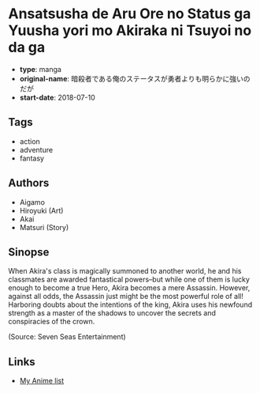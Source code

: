 # Ansatsusha de Aru Ore no Status ga Yuusha yori mo Akiraka ni Tsuyoi no da ga

-   **type**: manga
-   **original-name**: 暗殺者である俺のステータスが勇者よりも明らかに強いのだが
-   **start-date**: 2018-07-10

## Tags

-   action
-   adventure
-   fantasy

## Authors

-   Aigamo
-   Hiroyuki (Art)
-   Akai
-   Matsuri (Story)

## Sinopse

When Akira's class is magically summoned to another world, he and his classmates are awarded fantastical powers–but while one of them is lucky enough to become a true Hero, Akira becomes a mere Assassin. However, against all odds, the Assassin just might be the most powerful role of all! Harboring doubts about the intentions of the king, Akira uses his newfound strength as a master of the shadows to uncover the secrets and conspiracies of the crown.

(Source: Seven Seas Entertainment)

## Links

-   [My Anime list](https://myanimelist.net/manga/115067/Ansatsusha_de_Aru_Ore_no_Status_ga_Yuusha_yori_mo_Akiraka_ni_Tsuyoi_no_da_ga)
